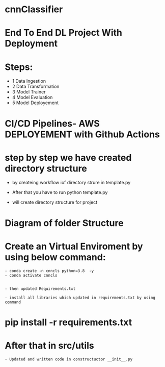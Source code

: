 # cnnClassifier

# End To End DL Project With Deployment

# Steps:


- 1 Data Ingestion 
- 2 Data Transformation
- 3 Model Trainer 
- 4 Model Evaluation 
- 5 Model Deployement




# CI/CD Pipelines- AWS DEPLOYEMENT with Github Actions




# step by step we have created directory structure 

- by createing workflow iof directory strure in template.py
- After that you have to run  python template.py

-  will create directory structure for project


# Diagram of folder Structure


# Create an Virtual Enviroment by using below command:

    - conda create -n cnncls python=3.8  -y
    - conda activate cnncls


    - then updated Requirements.txt 

    - install all libraries which updated in requirements.txt by using command


  # pip install -r  requirements.txt


# After that in src/utils
    - Updated and written code in constructuctor __init__.py


























